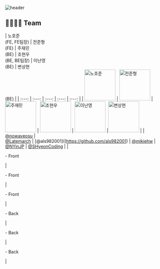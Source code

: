 ![header](https://capsule-render.vercel.app/api?type=waving&color=gradient&text=Early%20Bird&height=350&fontSize=100&animation=twinkling)

## 👨‍👩‍👧‍👦 Team
| 노호준<br>(FE, FE팀장) | 전준형<br>(FE) | 주재민<br>(BE) | 조현우<br>(BE, BE팀장) | 이난영<br>(BE) | 변상현<br>(BE) |
| :---: | :---: | :---: | :---: | :---: |
| <img alt="노호준" src="https://avatars.githubusercontent.com/u/82007474?v=4" height="100" width="100"> | <img alt="전준형" src="https://avatars.githubusercontent.com/u/73418661?v=4" height="100" width="100"> | <img alt="주재민" src="https://avatars.githubusercontent.com/u/69967974?v=4" height="100" width="100"> | <img alt="조현우" src="https://avatars.githubusercontent.com/u/108291609?v=4" height="100" width="100"> | <img alt="이난영" src="https://user-images.githubusercontent.com/105438919/231340701-35c55757-2adf-427e-91d6-d4845a5ce3da.png" height="100" width="100"> |<img alt="변상현" src="https://avatars.githubusercontent.com/u/103120984?v=4" height="100" width="100"> |
| [@nowaveosu](https://github.com/nowaveosu) |   
[@Latemarch](https://github.com/Latemarch) | 
[@als982001]((https://github.com/als982001) | 
[@mikiehw](https://github.com/mikiehw) | 
[@NYinJP](https://github.com/NYinJP) |
[@SHyeonCoding](https://github.com/SHyeonCoding) |
|<p align="left">- Front </p>|
<p align="left">- Front </p>|
<p align="left">- Front </p>|
<p align="left">- Back </p>|
<p align="left">- Back </p>|
<p align="left">- Back </p>|
